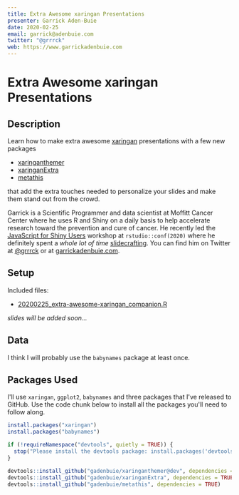 ```yaml
---
title: Extra Awesome xaringan Presentations
presenter: Garrick Aden-Buie
date: 2020-02-25
email: garrick@adenbuie.com
twitter: "@grrrck"
web: https://www.garrickadenbuie.com
---
```


[xaringan]: https://slides.yihui.org/xaringan/
[xaringanthemer]: https://pkg.garrickadenbuie.com/xaringanthemer
[xaringanExtra]: https://pkg.garrickadenbuie.com/xaringanExtra
[metathis]: https://pkg.garrickadenbuie.com/metathis
[grrrck]: https://twitter.com/grrrck
[gab]: https://www.garrickadenbuie.com

# Extra Awesome xaringan Presentations



## Description

Learn how to make extra awesome [xaringan] presentations with a few new packages

- [xaringanthemer]
- [xaringanExtra]
- [metathis]

that add the extra touches needed to personalize your slides and make them stand out from the crowd.

Garrick is a Scientific Programmer and data scientist at Moffitt Cancer Center where he uses R and Shiny on a daily basis to help accelerate research toward the prevention and cure of cancer. He recently led the [JavaScript for Shiny Users](https://js4shiny.com) workshop at `rstudio::conf(2020)` where he definitely spent a _whole lot of time_ [slidecrafting](https://twitter.com/grrrck/status/1159087961931169795). You can find him on Twitter at [&commat;grrrck][grrrck] or at [garrickadenbuie.com][gab].

## Setup

Included files:

- [20200225_extra-awesome-xaringan_companion.R](20200225_extra-awesome-xaringan_companion.R)

_slides will be added soon..._

## Data

I think I will probably use the `babynames` package at least once.

## Packages Used

I'll use `xaringan`, `ggplot2`, `babynames` and three packages that I've released to GitHub. Use the code chunk below to install all the packages you'll need to follow along.

```r
install.packages("xaringan")
install.packages("babynames")

if (!requireNamespace("devtools", quietly = TRUE)) {
  stop("Please install the devtools package: install.packages('devtools')")
}

devtools::install_github("gadenbuie/xaringanthemer@dev", dependencies = TRUE)
devtools::install_github("gadenbuie/xaringanExtra", dependencies = TRUE)
devtools::install_github("gadenbuie/metathis", dependencies = TRUE)
```

